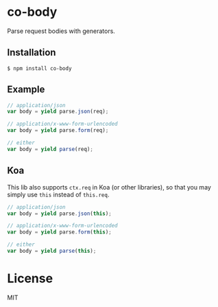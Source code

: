 
# co-body

  Parse request bodies with generators.

## Installation

```
$ npm install co-body
```

## Example

```js
// application/json
var body = yield parse.json(req);

// application/x-www-form-urlencoded
var body = yield parse.form(req);

// either
var body = yield parse(req);
```

## Koa

  This lib also supports `ctx.req` in Koa (or other libraries),
  so that you may simply use `this` instead of `this.req`.

```js
// application/json
var body = yield parse.json(this);

// application/x-www-form-urlencoded
var body = yield parse.form(this);

// either
var body = yield parse(this);
```

# License

  MIT